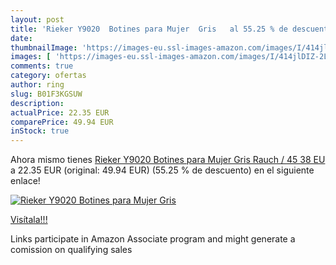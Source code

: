 ```yaml
---
layout: post
title: 'Rieker Y9020  Botines para Mujer  Gris   al 55.25 % de descuento'
date: 
thumbnailImage: 'https://images-eu.ssl-images-amazon.com/images/I/414jlDIZ-2L._SL200_.jpg'
images: [ 'https://images-eu.ssl-images-amazon.com/images/I/414jlDIZ-2L._SL200_.jpg' ]
comments: true
category: ofertas
author: ring
slug: B01F3KGSUW
description:
actualPrice: 22.35 EUR
comparePrice: 49.94 EUR
inStock: true
---
```


Ahora mismo tienes [Rieker Y9020  Botines para Mujer  Gris  Rauch / 45   38 EU](https://www.amazon.es/dp/B01F3KGSUW/?tag=tolees-21) a 22.35 EUR (original: 49.94 EUR) (55.25 %  de descuento) en el siguiente enlace!

[![Rieker Y9020  Botines para Mujer  Gris  ](https://images-eu.ssl-images-amazon.com/images/I/414jlDIZ-2L._SL200_.jpg)](https://www.amazon.es/dp/B01F3KGSUW/?tag=tolees-21)

[Visítala!!!](https://www.amazon.es/dp/B01F3KGSUW/?tag=tolees-21)

Links participate in Amazon Associate program and might generate a comission on qualifying sales

